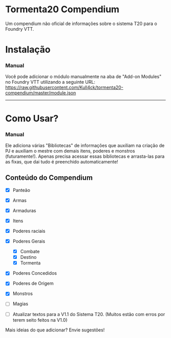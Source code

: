 # Tormenta20 Compendium

Um compendium não oficial de informações sobre o sistema T20 para o Foundry VTT.

# Instalação

### Manual

Você pode adicionar o módulo manualmente na aba de "Add-on Modules" no Foundry VTT utilizando a seguinte URL:
https://raw.githubusercontent.com/Kull4ck/tormenta20-compendium/master/module.json

---

# Como Usar?

### Manual

Ele adiciona várias "Bibliotecas" de informações que auxiliam na criação de PJ e auxiliam o mestre com demais itens, poderes e monstros (futuramente!).
Apenas precisa acessar essas bibliotecas e arrasta-las para as fixas, que dai tudo é preenchido automaticamente!

## Conteúdo do Compendium

- [x] Panteão
- [x] Armas
- [x] Armaduras
- [x] Itens
- [x] Poderes raciais
- [x] Poderes Gerais
  - [x] Combate
  - [x] Destino
  - [x] Tormenta
- [x] Poderes Concedidos
- [x] Poderes de Origem
- [x] Monstros
- [ ] Magias
- [ ] Atualizar textos para a V1.1 do Sistema T20. (Muitos estão com erros por terem seito feitos na V1.0)


Mais ideias do que adicionar? Envie sugestões!

